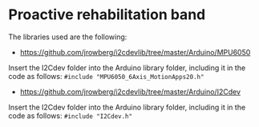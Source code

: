# Proactive rehabilitation band

The libraries used are the following:
- https://github.com/jrowberg/i2cdevlib/tree/master/Arduino/MPU6050

Insert the I2Cdev folder into the Arduino library folder, including it in the code as follows: `#include "MPU6050_6Axis_MotionApps20.h"`

- https://github.com/jrowberg/i2cdevlib/tree/master/Arduino/I2Cdev

Insert the I2Cdev folder into the Arduino library folder, including it in the code as follows: `#include "I2Cdev.h"` 
